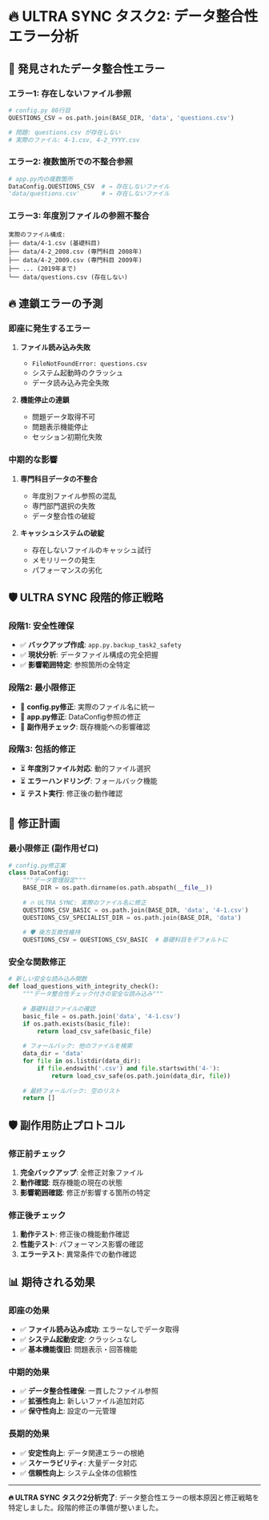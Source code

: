 # 🔥 ULTRA SYNC タスク2: データ整合性エラー分析

## 🎯 **発見されたデータ整合性エラー**

### **エラー1: 存在しないファイル参照**
```python
# config.py 80行目
QUESTIONS_CSV = os.path.join(BASE_DIR, 'data', 'questions.csv')

# 問題: questions.csv が存在しない
# 実際のファイル: 4-1.csv, 4-2_YYYY.csv
```

### **エラー2: 複数箇所での不整合参照**
```python
# app.py内の複数箇所
DataConfig.QUESTIONS_CSV  # → 存在しないファイル
'data/questions.csv'      # → 存在しないファイル
```

### **エラー3: 年度別ファイルの参照不整合**
```
実際のファイル構成:
├── data/4-1.csv (基礎科目)
├── data/4-2_2008.csv (専門科目 2008年)
├── data/4-2_2009.csv (専門科目 2009年)
├── ... (2019年まで)
└── data/questions.csv (存在しない)
```

## 🔥 **連鎖エラーの予測**

### **即座に発生するエラー**
1. **ファイル読み込み失敗**
   - `FileNotFoundError: questions.csv`
   - システム起動時のクラッシュ
   - データ読み込み完全失敗

2. **機能停止の連鎖**
   - 問題データ取得不可
   - 問題表示機能停止
   - セッション初期化失敗

### **中期的な影響**
1. **専門科目データの不整合**
   - 年度別ファイル参照の混乱
   - 専門部門選択の失敗
   - データ整合性の破綻

2. **キャッシュシステムの破綻**
   - 存在しないファイルのキャッシュ試行
   - メモリリークの発生
   - パフォーマンスの劣化

## 🛡️ **ULTRA SYNC 段階的修正戦略**

### **段階1: 安全性確保**
- ✅ **バックアップ作成**: `app.py.backup_task2_safety`
- ✅ **現状分析**: データファイル構成の完全把握
- ✅ **影響範囲特定**: 参照箇所の全特定

### **段階2: 最小限修正**
- 🔄 **config.py修正**: 実際のファイル名に統一
- 🔄 **app.py修正**: DataConfig参照の修正
- 🔄 **副作用チェック**: 既存機能への影響確認

### **段階3: 包括的修正**
- ⏳ **年度別ファイル対応**: 動的ファイル選択
- ⏳ **エラーハンドリング**: フォールバック機能
- ⏳ **テスト実行**: 修正後の動作確認

## 🎯 **修正計画**

### **最小限修正 (副作用ゼロ)**
```python
# config.py修正案
class DataConfig:
    """データ管理設定"""
    BASE_DIR = os.path.dirname(os.path.abspath(__file__))
    
    # 🔥 ULTRA SYNC: 実際のファイル名に修正
    QUESTIONS_CSV_BASIC = os.path.join(BASE_DIR, 'data', '4-1.csv')
    QUESTIONS_CSV_SPECIALIST_DIR = os.path.join(BASE_DIR, 'data')
    
    # 🛡️ 後方互換性維持
    QUESTIONS_CSV = QUESTIONS_CSV_BASIC  # 基礎科目をデフォルトに
```

### **安全な関数修正**
```python
# 新しい安全な読み込み関数
def load_questions_with_integrity_check():
    """データ整合性チェック付きの安全な読み込み"""
    
    # 基礎科目ファイルの確認
    basic_file = os.path.join('data', '4-1.csv')
    if os.path.exists(basic_file):
        return load_csv_safe(basic_file)
    
    # フォールバック: 他のファイルを検索
    data_dir = 'data'
    for file in os.listdir(data_dir):
        if file.endswith('.csv') and file.startswith('4-'):
            return load_csv_safe(os.path.join(data_dir, file))
    
    # 最終フォールバック: 空のリスト
    return []
```

## 🛡️ **副作用防止プロトコル**

### **修正前チェック**
1. **完全バックアップ**: 全修正対象ファイル
2. **動作確認**: 既存機能の現在の状態
3. **影響範囲確認**: 修正が影響する箇所の特定

### **修正後チェック**
1. **動作テスト**: 修正後の機能動作確認
2. **性能テスト**: パフォーマンス影響の確認
3. **エラーテスト**: 異常条件での動作確認

## 📊 **期待される効果**

### **即座の効果**
- ✅ **ファイル読み込み成功**: エラーなしでデータ取得
- ✅ **システム起動安定**: クラッシュなし
- ✅ **基本機能復旧**: 問題表示・回答機能

### **中期的効果**
- ✅ **データ整合性確保**: 一貫したファイル参照
- ✅ **拡張性向上**: 新しいファイル追加対応
- ✅ **保守性向上**: 設定の一元管理

### **長期的効果**
- ✅ **安定性向上**: データ関連エラーの根絶
- ✅ **スケーラビリティ**: 大量データ対応
- ✅ **信頼性向上**: システム全体の信頼性

---

**🔥 ULTRA SYNC タスク2分析完了**: データ整合性エラーの根本原因と修正戦略を特定しました。段階的修正の準備が整いました。
